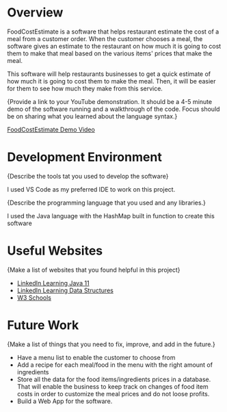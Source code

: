 # Overview

FoodCostEstimate is a software that helps restaurant estimate the cost of a meal from a customer order. When the customer chooses a meal, the software gives an estimate to the restaurant on how much it is going to cost them to make that meal based on the various items' prices that make the meal.

This software will help restaurants businesses to get a quick estimate of how much it is going to cost them to make the meal. Then, it will be easier for them to see how much they make from this service. 

{Provide a link to your YouTube demonstration. It should be a 4-5 minute demo of the software running and a walkthrough of the code. Focus should be on sharing what you learned about the language syntax.}

[FoodCostEstimate Demo Video](https://youtu.be/WbJfuyBGiaU)

# Development Environment

{Describe the tools tat you used to develop the software}

I used VS Code as my preferred IDE to work on this project.

{Describe the programming language that you used and any libraries.}

I used the Java language with the HashMap built in function to create this software

# Useful Websites

{Make a list of websites that you found helpful in this project}

- [LinkedIn Learning Java 11](https://www.linkedin.com/learning/learning-java-11/exploring-an-integrated-development-environment-ide?autoSkip=true&autoplay=true&resume=false&u=2153100)
- [LinkedIn Learning Data Structures](https://www.linkedin.com/learning/java-data-structures-14403471/data-structures-in-java?autoplay=true&u=2153100)
- [W3 Schools](https://www.w3schools.com/java/default.asp)

# Future Work

{Make a list of things that you need to fix, improve, and add in the future.}

- Have a menu list to enable the customer to choose from
- Add a recipe for each meal/food in the menu with the right amount of ingredients
- Store all the data for the food items/ingredients prices in a database. That will enable the business to keep track on changes of food item costs in order to customize the meal prices and do not loose profits.
- Build a Web App for the software.
